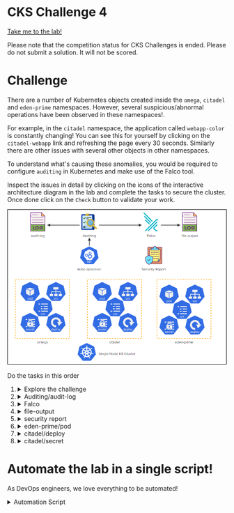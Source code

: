 # CKS Challenge 4

[Take me to the lab!](https://learn.kodekloud.com/user/courses/cks-challenges/module/624cd49b-715f-45e8-9959-372425b771a6/lesson/ffb3a135-7fa7-4233-9f00-42618d3f14f9)

Please note that the competition status for CKS Challenges is ended. Please do not submit a solution. It will not be scored.

# Challenge

There are a number of Kubernetes objects created inside the `omega`, `citadel` and `eden-prime` namespaces. However, several suspicious/abnormal operations have been observed in these namespaces!.

For example, in the `citadel` namespace, the application called `webapp-color` is constantly changing! You can see this for yourself by clicking on the `citadel-webapp` link and refreshing the page every 30 seconds. Similarly there are other issues with several other objects in other namespaces.

To understand what's causing these anomalies, you would be required to configure `auditing` in Kubernetes and make use of the Falco tool.

Inspect the issues in detail by clicking on the icons of the interactive architecture diagram in the lab and complete the tasks to secure the cluster. Once done click on the `Check` button to validate your work.

![Diagram](../../images/challenge-4.png)

Do the tasks in this order

1.  <details>
    <summary>Explore the challenge</summary>

    Click on all the icons individually and read the tasks. There is some important information within.

    <details>
    <summary>Reveal</summary>

    The `Deployment` icon in `citadel` namespace yields the following information:

    > Delete the rolebinding causing the constant deletion and creation of the `configmaps` and `pods` in this namespace.

    So, this identifies the objects we need to audit in the next task.

    </details>
    </details>

1.  <details>
    <summary>Auditing/audit-log</summary>

    * The audit policy file should be stored at `/etc/kubernetes/audit-policy.yaml`
    * Create a single rule in the audit policy that will record events for the two objects depicting abnormal behaviour in the `citadel` namespace. This rule should however be applied to all three namespaces shown in the diagram at a `metadata` level. Omit the `RequestReceived` stage.
    * Use a volume called `audit` that will mount only the file `/etc/kubernetes/audit-policy.yaml` from the controlplane inside the api server pod in a read only mode.
    * `audit-log-path set` to `/var/log/kubernetes/audit/audit.log`

    <details>
    <summary>Reveal</summary>

    1. Create the audit policy
        1. Open the new policy file in

            ```bash
            vi /etc/kubernetes/audit-policy.yaml
            ```
        1. Create the requested policy

            ```yaml
            apiVersion: audit.k8s.io/v1
            kind: Policy
            omitStages:             # Omit RequestReceived
              - RequestReceived
            rules:
              - level: Metadata     # New rule at Metadata level
                resources:          # for pods and configmaps
                - group: ""
                  resources:
                  - pods
                  - configmaps
                namespaces:         # in all three namespaces
                - omega
                - citadel
                - eden-prime
            ```

        1. Mount the policy in api-server
            1. Create the directory for the audit log first, or api-server will fail to come up
                ```bash
                mkdir -p /var/log/kubernetes/audit
                ```
            1. Edit api-server manifest
                ```bash
                vi /etc/kubernetes/manifests/kube-apiserver.yaml
                ```
            1. Add the required arguments to enable auditing
                ```yaml
                    - --audit-log-path=/var/log/kubernetes/audit/audit.log
                    - --audit-policy-file=/etc/kubernetes/audit-policy.yaml
                ```
            1. Add volumes (to any existing volumes) for the audit policy and log
                ```yaml
                  volumes:
                  - name: audit-log
                    hostPath:
                      path: /var/log/kubernetes/audit/
                      type: DirectoryOrCreate
                  - name: audit
                    hostPath:
                      path: /etc/kubernetes/audit-policy.yaml
                      type: File  # <- satifies requirement "will mount only the file"
                ```
            1. Add volumeMounts (to any existing ones) for these volumes
                ```yaml
                    volumeMounts:
                    - name: audit-log
                      mountPath: var/log/kubernetes/audit/
                      readOnly: false
                    - name: audit
                      mountPath: /etc/kubernetes/audit-policy.yaml
                      readOnly: true      # <- The file should be immutable
                ```
            1. Save and exit `vi`. Wait for api-server to restart. If it does not, know how to [diagnose crashing API server](https://github.com/kodekloudhub/community-faq/blob/main/docs/diagnose-crashed-apiserver.md).

    </details>
    </details>

1.  <details>
    <summary>Falco</summary>


    * Install the 'falco' utility version 0.33.1 on the controlplane node and start it as a systemd service

    <details>
    <summary>Reveal</summary>

    ```bash
    # Update apt indexes
    apt-get update -y

    # Install prerequiste and falco
    apt-get -y install linux-headers-$(uname -r) falco=0.33.1
    ```

    `apt` will start it as a service for you.

    </details>
    </details>

1.  <details>
    <summary>file-output</summary>

    * Configure falco to save the event output to the file `/opt/falco.log`

    <details>
    <summary>Reveal</summary>

    1. Open `/etc/falco/falco.yaml` in `vi`,  find the file output section and make it like this
        ```yaml
        file_output:
          enabled: true
          keep_alive: false
          filename: /opt/falco.log
        ```
    1. Reload falco
        ```bash
        systemctl restart falco
        ```

    </details>
    </details>

1.  <details>
    <summary>security report</summary>

    * Inspect the API server audit logs and identify the user responsible for the abnormal behaviour seen in the `citadel` namespace. Save the name of the `user`, `role` and `rolebinding` responsible for the event to the file `/opt/blacklist_users` file (comma separated and in this specific order).
    * Inspect the falco logs and identify the pod that has events generated because of packages being updated on it. Save the namespace and the pod name in the file `/opt/compromised_pods` (comma separated - namespace followed by the pod name)

    <details>
    <summary>Reveal</summary>

    1.  Inspect audit logs.

        Audit logs are JSON, one JSON record per line of the log file, and we know we are looking for `citadel`. Do a cursory scan of a few log lines to understand the structure. Use `jq` tool for format the log lines in a legible manner.

        ```bash
        cat /var/log/kubernetes/audit/audit.log | grep citadel | head -4 | jq .
        ```

        All the required information is likely there in the JSON you can see now, however let's improve the search with a `jq` filter to select delete events, since that is what we are looking for

        ```bash
        cat /var/log/kubernetes/audit/audit.log | grep citadel | jq 'select (.verb == "delete")'
        ```

        And there we have it. Pretty much all the records identify the perpetrator and the role/rolebinding being used.

        Save results

        ```bash
        echo 'agent-smith,important_role_do_not_delete,important_binding_do_not_delete' > /opt/blacklist_users
        ```

    1.  Inspect falco logs

        1.  Inspect logs

            We've been told to look for something to do with packages:

            ```bash
            grep -i package /opt/falco.log
            ```

            Output:

            ```
            19:23:46.797259642: Error Package management process launched in container (user=root user_loginuid=-1 command=apt install nginx container_id=55e02f53cced container_name=k8s_eden-software2_eden-software2_eden-prime_78092ae9-37b6-4a37-b01f-8b63c9598aa2_0 image=ubuntu:latest)
            ```

        1. Identify pod

            From the output (`container_name=`), we can determine

            * Namespace is `eden-prime`
            * Pod name is `eden-software2`

        1. Save results

            ```bash
            echo 'eden-prime,eden-software2' > /opt/compromised_pods
            ```


    </details>
    </details>

1.  <details>
    <summary>eden-prime/pod</summary>


    * Delete pods belonging to the `eden-prime` namespace that were flagged in the 'Security Report' file `/opt/compromised_pods`. Do not delete the non-compromised pods!

    <details>
    <summary>Reveal</summary>


    Using the pod discovered in the previous task with falco log:

    ```bash
    kubectl delete pod -n eden-prime eden-software2
    ```

    </details>
    </details>

1.  <details>
    <summary>citadel/deploy</summary>

    * Delete the rolebinding causing the constant deletion and creation of the configmaps and pods in this namespace. Do not delete any other rolebinding!

    <details>
    <summary>Reveal</summary>

    Refer to what was found in the audit log

    ```
    kubectl delete rolebinding -n citadel important_binding_do_not_delete
    ```

    </details>
    </details>

1.  <details>
    <summary>citadel/secret</summary>

    * Delete the role causing the constant deletion and creation of the configmaps and pods in this namespace. Do not delete any other role!

    <details>
    <summary>Reveal</summary>


    Refer to what was found in the audit log

    ```
    kubectl delete role -n citadel important_role_do_not_delete
    ```
    </details>
    </details>

# Automate the lab in a single script!

As DevOps engineers, we love everything to be automated!

<details>
<summary>Automation Script</summary>

Paste this entire script to the lab terminal, sit back and enjoy!<br/>
When the script completes, you can press the `Check` button and the lab will be complete!

```bash
{
start_time=$(date '+%s')

##
## Auditing
##


# Policy
echo "Create audit policy"
cat <<EOF > /etc/kubernetes/audit-policy.yaml
apiVersion: audit.k8s.io/v1
kind: Policy
omitStages:
  - RequestReceived
rules:
  - level: Metadata
    resources:
    - group: ""
      resources:
      - pods
      - configmaps
    namespaces:
    - omega
    - citadel
    - eden-prime
EOF


# Patch api-server
echo "Patch api server"
cp /etc/kubernetes/manifests/kube-apiserver.yaml /etc/kubernetes/kube-apiserver.yaml
mkdir -p /var/log/kubernetes/audit/

api_container_id=$(crictl ps | grep apiserver | cut -f 1 -d ' ')

yq -i e '.spec.containers[0].command += [
    "--audit-policy-file=/etc/kubernetes/audit-policy.yaml",
    "--audit-log-path=/var/log/kubernetes/audit/audit.log"
    ] |
    .spec.volumes += [
        {"name": "audit-log", "hostPath":{"path":"/var/log/kubernetes/audit/", "type": "DirectoryOrCreate"}},
        {"name": "audit", "hostPath":{"path":"/etc/kubernetes/audit-policy.yaml", "type": "File"}}
     ]   |
    .spec.containers[0].volumeMounts += [
        {"mountPath": "/var/log/kubernetes/audit/", "name": "audit-log", "readOnly": false},
        {"mountPath": "/etc/kubernetes/audit-policy.yaml", "name": "audit", "readOnly": true}
     ]' \
    /etc/kubernetes/manifests/kube-apiserver.yaml

systemctl restart kubelet

echo "Waiting for API server to restart..."

# Wait for API server restart (gets a new container ID)
new_id=''

while [ -z "$new_id" -o "$api_container_id" = "$new_id" ]
do
    sleep 2
    new_id=$(crictl ps | grep apiserver | cut -f 1 -d ' ')
    echo "API server container id is $new_id"
done

##
## Falco
##
echo "Install/configure falco"

apt-get update -y
apt-get -y install linux-headers-$(uname -r) falco=0.33.1

# Set file output
yq -i e '.file_output.filename = "/opt/falco.log" | .file_output.enabled = true' /etc/falco/falco.yaml

systemctl restart falco


##
## Security report
##

# Falco alert
# Get container id of pod causing falco alerts
echo "Waiting for falco to log the issue"
container_id=''

while [ -z "$container_id" ]
do
    sleep 1
    [ -f /opt/falco.log ] && container_id=$(cat /opt/falco.log | grep 'Package management process' | head -1 | grep -Eo 'container_id=[0-9a-f]+' | cut -d '=' -f 2)
done

# Get pod ID from crictl
pod_id=$(crictl ps -o json -id $container_id | jq -r '.containers[0].podSandboxId')

# Get pod/ns from crictl
json=$(crictl pods -o json -id $pod_id)
pod_name=$(echo $json | jq -r '.items[0].metadata.name')
pod_namespace=$(echo $json | jq -r '.items[0].metadata.namespace')

# Save to file
echo "${pod_namespace},${pod_name}" > /opt/compromised_pods

# delete pod
kubectl delete pod -n $pod_namespace $pod_name --force

# Audit alert - we are looking for configmap and pod being created
# We can take either since its the same role
echo "Wating for API server to log event"
log_event=''

while [ -z "$log_event" ]
do
    sleep 1
    [ -f /var/log/kubernetes/audit/audit.log ] && log_event=$(cat /var/log/kubernetes/audit/audit.log 2>/dev/null | grep -i citadel | egrep -v '"get|"watch|"list' 2>/dev/null | head -1 -)
done

user=$(echo $log_event | jq -r '.impersonatedUser.username')
reason=$(echo $log_event | jq -r '.annotations."authorization.k8s.io/reason"')

# Extract role and binding from reason
binding=$(echo $reason | grep -Eo 'RoleBinding "[^"]+' | cut -d '"' -f 2)
role=$(echo $reason | grep -Eo 'Role "[^"]+' | cut -d '"' -f 2)

echo "${user},${role},${binding}" > /opt/blacklist_users

# delete role and binding
kubectl delete role -n citadel $role
kubectl delete rolebinding -n citadel $(echo $binding | cut -d '/' -f 1)

end_time=$(date '+%s')
duration=$(( end_time - start_time ))
echo "Complete in ${duration}s"
}
```

</details>